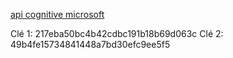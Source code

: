 [api cognitive microsoft](https://westus.dev.cognitive.microsoft.com/docs/services/)


Clé 1: 217eba50bc4b42cdbc191b18b69d063c
Clé 2: 49b4fe15734841448a7bd30efc9ee5f5